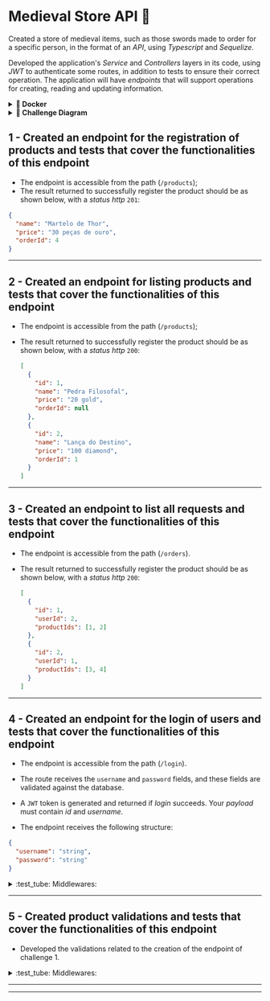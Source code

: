 # Medieval Store API 🚀

Created a store of medieval items, such as those swords made to order for a specific person, in the format of an _API_, using _Typescript_ and _Sequelize_.

Developed the application's _Service_ and _Controllers_ layers in its code, using _JWT_ to authenticate some routes, in addition to tests to ensure their correct operation. The application will have _endpoints_ that will support operations for creating, reading and updating information.


<details>
  <summary><strong>🐳 Docker</strong></summary>

> Run the `app-trybesmith` and `db` services with the command `docker-compose up -d --build`.

- These services will start up a container named `trybesmith_api` and another named `trybesmith_db`.

  > Run the `npm run db:reset` command (this command will work only after creating the requested types in the requirement) to create the database, the tables that will be used and populate them.

  > Use the command `docker exec -it trybesmith_api bash` to enter the container.
  > 
- To view the nodemon logs in your terminal use the following commands:

  > `docker ps`: to view the active containers and get the `CONTAINER ID`;

  > `docker logs -f <container_id>`: to view your server logs with nodemon;

</details>

</details>

<details>
  <summary><strong>🎲 Challenge Diagram </strong></summary>

  <img src="images/diagram-der.png" height="200px" />

</details>


## 1 - Created an endpoint for the registration of products and tests that cover the functionalities of this endpoint

- The endpoint is accessible from the path (`/products`);
- The result returned to successfully register the product should be as shown below, with a _status http_ `201`:

```json
{
  "name": "Martelo de Thor",
  "price": "30 peças de ouro",
  "orderId": 4
}
```

---

## 2 - Created an endpoint for listing products and tests that cover the functionalities of this endpoint

- The endpoint is accessible from the path (`/products`);
- The result returned to successfully register the product should be as shown below, with a _status http_ `200`:

  ```json
  [
    {
      "id": 1,
      "name": "Pedra Filosofal",
      "price": "20 gold",
      "orderId": null
    },
    {
      "id": 2,
      "name": "Lança do Destino",
      "price": "100 diamond",
      "orderId": 1
    }
  ]
  ```

---

## 3 - Created an endpoint to list all requests and tests that cover the functionalities of this endpoint

- The endpoint is accessible from the path (`/orders`).
- The result returned to successfully register the product should be as shown below, with a _status http_ `200`:


  ```json
  [
    {
      "id": 1,
      "userId": 2,
      "productIds": [1, 2]
    },
    {
      "id": 2,
      "userId": 1,
      "productIds": [3, 4]
    }
  ]
  ```

---

## 4 - Created an endpoint for the login of users and tests that cover the functionalities of this endpoint

- The endpoint is accessible from the path  (`/login`).

- The route receives the `username` and `password` fields, and these fields are validated against the database.

- A `JWT` token is generated and returned if _login_ succeeds. Your _payload_ must contain _id_ and _username_.

-  The endpoint receives the following structure:

```json
{
  "username": "string",
  "password": "string"
}
```

<details>
 <summary> :test_tube: Middlewares:</summary>

> 👉  If the _login_ does not have the "username" field, the result returned should be an http_status_ `400`: 

  ```json
  { "message": "\"username\" and \"password\" are required" }
  ```

  - If the _login_ does not have the "password" field, the result returned should be a _status http_ `400`:

  ```json
  { "message": "\"username\" and \"password\" are required" }
  ```

  -If the _login_ has a username that does not exist in the database it will be considered invalid and the result returned should be a _status http_ `401`:

  ```json
  { "message": "Username or password invalid" }
  ```

  - If the login has a password that does not match the password saved in the database, it is considered invalid and the result returned should be a _status http_ `401`:

  ```json
  { "message": "Username or password invalid" }
  ```

  - If the login was successful, the result should be a _status http_ `200` and should return a _token_ in the format below (the _token_ does not need to be exactly like this):

  ```json
  {
    "token": "eyJhbGciOiJIUzI1NiIsInR5cCI6IkpXVCJ9.eyJpZCI6MSwidXNlcm5hbWUiOiJIYWdhciIsImlhdCI6MTY4Njc1NDc1Nn0.jqAuJkcLp0RuvrOd4xKxtj_lm3Z3-73gQQ9IVmwE5gA"
  }
```

</details>

---

## 5 - Created product validations and tests that cover the functionalities of this endpoint

- Developed the validations related to the creation of the endpoint of challenge 1.

<details close>

  <summary> :test_tube: Middlewares: </summary>

  <br>

> 👉 For name

  - If the "name" field is not informed, the result returned should be a _status http_ `400`:

  ```json
  { "message": "\"name\" is required" }
  ```

  - If the field "name" is not of type `string`, the result returned should be a _status http_ `422`:

  ```json
  { "message": "\"name\" must be a string" }
  ```

  - If the "name" field is not a string longer than 2 characters, the result returned should be a _status http_ `422`:

  ```json
  { "message": "\"name\" length must be at least 3 characters long" }
  ```

> 👉 For price

  - If the "price" field is not informed, the result returned should be a _status http_ `400` and

  ```json
  { "message": "\"price\" is required" }
  ```

  - If the "price" field is not of type `string`, the result returned should be a _status http_ `422`:

  ```json
  { "message": "\"price\" must be a string" }
  ```

  - If the "price" field is not a string of more than 2 characters, the result returned should be a _status http_ `422`:

  ```json
  { "message": "\"price\" length must be at least 3 characters long" }
  ```

</details>

---


---

